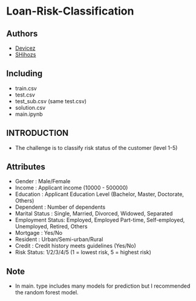 # Loan-Risk-Classification

## Authors
- [Devicez](https://github.com/Devicez)
- [SHihozs](https://github.com/SHihozs)

## Including
  - train.csv
  - test.csv        
  - test_sub.csv  (same test.csv)
  - solution.csv
  - main.ipynb

## INTRODUCTION
  - The challenge is to classify risk status of the customer (level 1-5)
  
## Attributes
  - Gender : Male/Female
  - Income : Applicant income (10000 - 500000)
  - Education : Applicant Education Level (Bachelor, Master, Doctorate, Others)
  - Dependent : Number of dependents
  - Marital Status : Single, Married, Divorced, Widowed, Separated
  - Employment Status: Employed, Employed Part-time, Self-employed, Unemployed, Retired, Others
  - Mortgage : Yes/No
  - Resident : Urban/Semi-urban/Rural
  - Credit : Credit history meets guidelines (Yes/No)
  - Risk Status: 1/2/3/4/5 (1 = lowest risk, 5 = highest risk)

## Note
  - In main. type includes many models for prediction but I recommended the random forest model.
